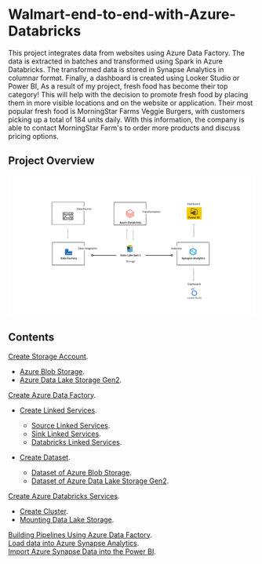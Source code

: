 # Walmart-end-to-end-with-Azure-Databricks
This project integrates data from websites using Azure Data Factory. The data is extracted in batches and transformed using Spark in Azure Databricks. The transformed data is stored in Synapse Analytics in columnar format. Finally, a dashboard is created using Looker Studio or Power BI, As a result of my project, fresh food has become their top category! This will help with the decision to promote fresh food by placing them in more visible locations and on the website or application. Their most popular fresh food is MorningStar Farms Veggie Burgers, with customers picking up a total of 184 units daily. With this information, the company is able to contact MorningStar Farm's to order more products and discuss pricing options.
## Project Overview
![0](/images/0.png)

## Contents 
[Create Storage Account](sections/01-storage-accounts.md).<br> 
- [Azure Blob Storage](sections/01-storage-accounts.md).<br>
- [Azure Data Lake Storage Gen2](sections/01-storage-accounts.md).<br>

[Create Azure Data Factory](sections/01-storage-accounts.md).<br>
- [Create Linked Services](sections/01-storage-accounts.md).<br>
  - [Source Linked Services](sections/01-storage-accounts.md).<br>
  - [Sink Linked Services](sections/01-storage-accounts.md).<br>
  - [Databricks Linked Services](sections/01-storage-accounts.md).<br>

- [Create Dataset](sections/01-storage-accounts.md).<br>
  - [Dataset of Azure Blob Storage](sections/01-storage-accounts.md).<br>
  - [Dataset of Azure Data Lake Storage Gen2](sections/01-storage-accounts.md).<br>

[Create Azure Databricks Services](sections/01-storage-accounts.md).<br>
- [Create Cluster](sections/01-storage-accounts.md).<br>
- [Mounting Data Lake Storage](sections/01-storage-accounts.md).<br>

[Building Pipelines Using Azure Data Factory](sections/01-storage-accounts.md).<br>
[Load data into Azure Synapse Analytics](sections/01-storage-accounts.md).<br>
[Import Azure Synapse Data into the Power BI](sections/01-storage-accounts.md).<br>
